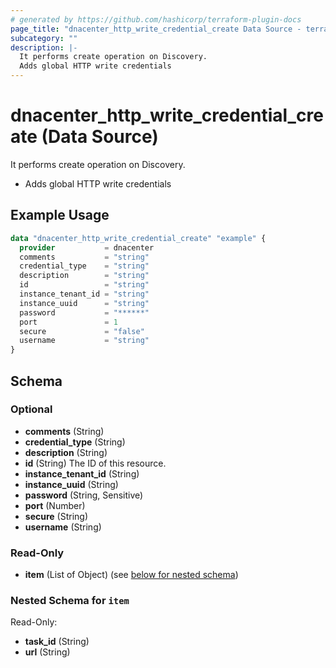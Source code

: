 ```yaml
---
# generated by https://github.com/hashicorp/terraform-plugin-docs
page_title: "dnacenter_http_write_credential_create Data Source - terraform-provider-dnacenter"
subcategory: ""
description: |-
  It performs create operation on Discovery.
  Adds global HTTP write credentials
---
```


# dnacenter_http_write_credential_create (Data Source)

It performs create operation on Discovery.

- Adds global HTTP write credentials

## Example Usage

```terraform
data "dnacenter_http_write_credential_create" "example" {
  provider           = dnacenter
  comments           = "string"
  credential_type    = "string"
  description        = "string"
  id                 = "string"
  instance_tenant_id = "string"
  instance_uuid      = "string"
  password           = "******"
  port               = 1
  secure             = "false"
  username           = "string"
}
```

<!-- schema generated by tfplugindocs -->
## Schema

### Optional

- **comments** (String)
- **credential_type** (String)
- **description** (String)
- **id** (String) The ID of this resource.
- **instance_tenant_id** (String)
- **instance_uuid** (String)
- **password** (String, Sensitive)
- **port** (Number)
- **secure** (String)
- **username** (String)

### Read-Only

- **item** (List of Object) (see [below for nested schema](#nestedatt--item))

<a id="nestedatt--item"></a>
### Nested Schema for `item`

Read-Only:

- **task_id** (String)
- **url** (String)


